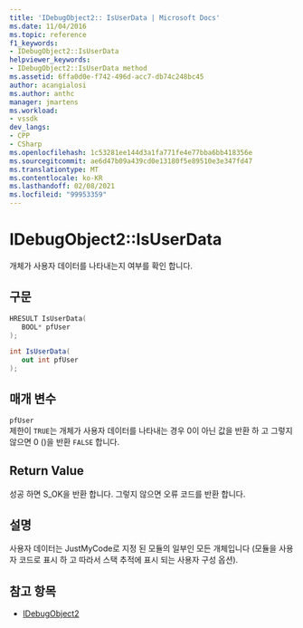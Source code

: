 ```yaml
---
title: 'IDebugObject2:: IsUserData | Microsoft Docs'
ms.date: 11/04/2016
ms.topic: reference
f1_keywords:
- IDebugObject2::IsUserData
helpviewer_keywords:
- IDebugObject2::IsUserData method
ms.assetid: 6ffa0d0e-f742-496d-acc7-db74c248bc45
author: acangialosi
ms.author: anthc
manager: jmartens
ms.workload:
- vssdk
dev_langs:
- CPP
- CSharp
ms.openlocfilehash: 1c53281ee144d3a1fa771fe4e77bba6bb418356e
ms.sourcegitcommit: ae6d47b09a439cd0e13180f5e89510e3e347fd47
ms.translationtype: MT
ms.contentlocale: ko-KR
ms.lasthandoff: 02/08/2021
ms.locfileid: "99953359"
---
```

# <a name="idebugobject2isuserdata"></a>IDebugObject2::IsUserData
개체가 사용자 데이터를 나타내는지 여부를 확인 합니다.

## <a name="syntax"></a>구문

```cpp
HRESULT IsUserData(
   BOOL* pfUser
);
```

```csharp
int IsUserData(
   out int pfUser
);
```

## <a name="parameters"></a>매개 변수
`pfUser`\
제한이 `TRUE`는 개체가 사용자 데이터를 나타내는 경우 0이 아닌 값을 반환 하 고 그렇지 않으면 0 ()을 반환 `FALSE` 합니다.

## <a name="return-value"></a>Return Value
 성공 하면 S_OK을 반환 합니다. 그렇지 않으면 오류 코드를 반환 합니다.

## <a name="remarks"></a>설명
 사용자 데이터는 JustMyCode로 지정 된 모듈의 일부인 모든 개체입니다 (모듈을 사용자 코드로 표시 하 고 따라서 스택 추적에 표시 되는 사용자 구성 옵션).

## <a name="see-also"></a>참고 항목
- [IDebugObject2](../../../extensibility/debugger/reference/idebugobject2.md)

